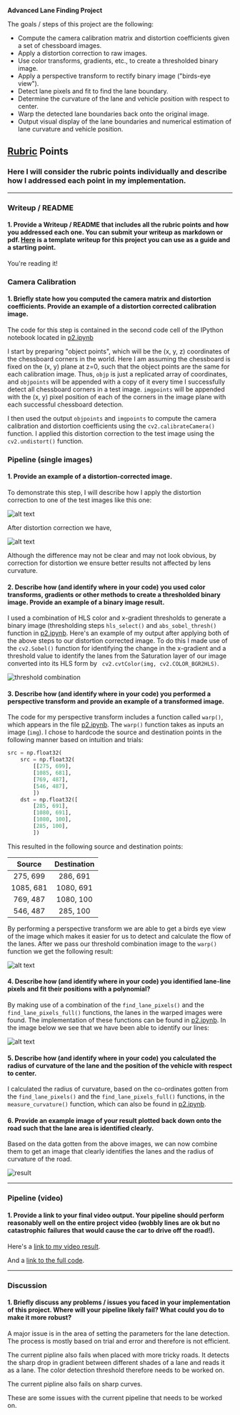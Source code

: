 **Advanced Lane Finding Project**

The goals / steps of this project are the following:

* Compute the camera calibration matrix and distortion coefficients given a set of chessboard images.
* Apply a distortion correction to raw images.
* Use color transforms, gradients, etc., to create a thresholded binary image.
* Apply a perspective transform to rectify binary image ("birds-eye view").
* Detect lane pixels and fit to find the lane boundary.
* Determine the curvature of the lane and vehicle position with respect to center.
* Warp the detected lane boundaries back onto the original image.
* Output visual display of the lane boundaries and numerical estimation of lane curvature and vehicle position.

[//]: # (Image References)

[image1]: ./examples/undistort_output.png "Undistorted"
[image2]: ./test_images/test2.jpg "Road Transformed"
[image3]: ./output_images/result.jpg "Output Image"
[image4]: ./output_images/lane_image.jpg "lane image"
[image5]: output_images/warped.jpg "Warped images"
[image6]: ./output_images/undistorted_image.jpg "color and gradient thresholds"
[image7]: ./output_images/distortion_correction.jpg "distortion_correction"
[video1]: ./project_video.mp4 "Video"

## [Rubric](https://review.udacity.com/#!/rubrics/571/view) Points

### Here I will consider the rubric points individually and describe how I addressed each point in my implementation.  

---

### Writeup / README

#### 1. Provide a Writeup / README that includes all the rubric points and how you addressed each one.  You can submit your writeup as markdown or pdf.  [Here](https://github.com/udacity/CarND-Advanced-Lane-Lines/blob/master/writeup_template.md) is a template writeup for this project you can use as a guide and a starting point.  

You're reading it!

### Camera Calibration

#### 1. Briefly state how you computed the camera matrix and distortion coefficients. Provide an example of a distortion corrected calibration image.

The code for this step is contained in the second code cell of the IPython notebook located in [p2.ipynb](./examples/p2.ipynb)

I start by preparing "object points", which will be the (x, y, z) coordinates of the chessboard corners in the world. Here I am assuming the chessboard is fixed on the (x, y) plane at z=0, such that the object points are the same for each calibration image.  Thus, `objp` is just a replicated array of coordinates, and `objpoints` will be appended with a copy of it every time I successfully detect all chessboard corners in a test image.  `imgpoints` will be appended with the (x, y) pixel position of each of the corners in the image plane with each successful chessboard detection.  

I then used the output `objpoints` and `imgpoints` to compute the camera calibration and distortion coefficients using the `cv2.calibrateCamera()` function.  I applied this distortion correction to the test image using the `cv2.undistort()` function.

### Pipeline (single images)

#### 1. Provide an example of a distortion-corrected image.

To demonstrate this step, I will describe how I apply the distortion correction to one of the test images like this one:

![alt text][image2]

After distortion correction we have,

![alt text][image7]

Although the difference may not be clear and may not look obvious, by correction for distortion we ensure better results not affected by lens curvature.

#### 2. Describe how (and identify where in your code) you used color transforms, gradients or other methods to create a thresholded binary image.  Provide an example of a binary image result.

I used a combination of HLS color and x-gradient thresholds to generate a binary image (thresholding steps `hls_select()` and `abs_sobel_thresh()` function in [p2.ipynb](./examples/p2.ipynb).  Here's an example of my output after applying both of the above steps to our distortion corrected image. To do this I made use of the `cv2.Sobel()` function for identifying the change in the x-gradient and a threshold value to identify the lanes from the Saturation layer of our image converted into its HLS form by ` cv2.cvtColor(img, cv2.COLOR_BGR2HLS)`.

![threshold combination][image6]

#### 3. Describe how (and identify where in your code) you performed a perspective transform and provide an example of a transformed image.

The code for my perspective transform includes a function called `warp()`, which appears in the file [p2.ipynb](./examples/p2.ipynb).  The `warp()` function takes as inputs an image (`img`).  I chose to hardcode the source and destination points in the following manner based on intuition and trials:

```python
src = np.float32(
    src = np.float32(
        [[275, 699],
        [1085, 681],
        [769, 487],
        [546, 487],        
        ])
    dst = np.float32([
        [285, 691],
        [1080, 691],
        [1080, 100],
        [285, 100], 
        ])
```

This resulted in the following source and destination points:

| Source        | Destination   | 
|:-------------:|:-------------:| 
| 275, 699      | 286, 691      | 
| 1085, 681     | 1080, 691     |
| 769, 487      | 1080, 100     |
| 546, 487      | 285, 100      |

By performing a perspective transform we are able to get a birds eye view of the image which makes it easier for us to detect and calculate the flow of the lanes. After we pass our threshold combination image to the `warp()` function we get the following result:

![alt text][image5]

#### 4. Describe how (and identify where in your code) you identified lane-line pixels and fit their positions with a polynomial?

By making use of a combination of the `find_lane_pixels()` and the `find_lane_pixels_full()` functions, the lanes in the warped images were found. The implementation of these functions can be found in [p2.ipynb](./examples/p2.ipynb). In the image below we see that we have been able to identify our lines:

![alt text][image4]

#### 5. Describe how (and identify where in your code) you calculated the radius of curvature of the lane and the position of the vehicle with respect to center.

I calculated the radius of curvature, based on the co-ordinates gotten from the `find_lane_pixels()` and the `find_lane_pixels_full()` functions, in the `measure_curvature()` function, which can also be found in [p2.ipynb](./examples/p2.ipynb).

#### 6. Provide an example image of your result plotted back down onto the road such that the lane area is identified clearly.

Based on the data gotten from the above images, we can now combine them to get an image that clearly identifies the lanes and the radius of curvature of the road.

![result][image3]

---

### Pipeline (video)

#### 1. Provide a link to your final video output.  Your pipeline should perform reasonably well on the entire project video (wobbly lines are ok but no catastrophic failures that would cause the car to drive off the road!).

Here's a [link to my video result](./test_images/project_video2.mp4).

And a [link to the full code](./examples/p2.ipynb).


---

### Discussion

#### 1. Briefly discuss any problems / issues you faced in your implementation of this project.  Where will your pipeline likely fail?  What could you do to make it more robust?

A major issue is in the area of setting the parameters for the lane detection. The process is mostly based on trial and error and therefore is not efficient.

The current pipline also fails when placed with more tricky roads. It detects the sharp drop in gradient between different shades of a lane and reads it as a lane. The color detection threshold therefore needs to be worked on.

The current pipline also fails on sharp curves.

These are some issues with the current pipeline that needs to be worked on.
